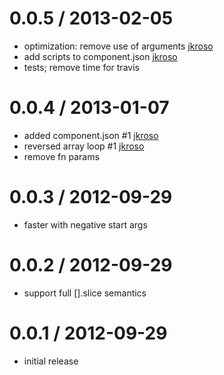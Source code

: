 
0.0.5 / 2013-02-05
====

  * optimization: remove use of arguments [jkroso](https://github.com/jkroso)
  * add scripts to component.json [jkroso](https://github.com/jkroso)
  * tests; remove time for travis

0.0.4 / 2013-01-07
====

  * added component.json #1 [jkroso](https://github.com/jkroso)
  * reversed array loop #1 [jkroso](https://github.com/jkroso)
  * remove fn params

0.0.3 / 2012-09-29
====

  * faster with negative start args

0.0.2 / 2012-09-29
====

  * support full [].slice semantics

0.0.1 / 2012-09-29
=====

  * initial release

